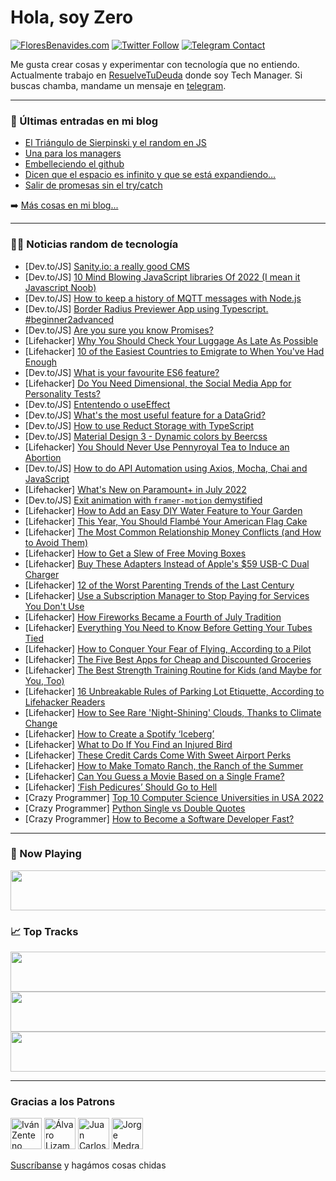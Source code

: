 # Hola, soy Zero

[![FloresBenavides.com](https://img.shields.io/website?down_message=oops&label=MiBlog&style=for-the-badge&up_message=online&url=https%3A%2F%2Ffloresbenavides.com)](https://floresbenavides.com) [![Twitter Follow](https://img.shields.io/twitter/follow/ZeroDragon?color=%231DA1F2&label=Follow&logo=twitter&logoColor=ffffff&style=for-the-badge)](https://twitter.com/zerodragon) [![Telegram Contact](https://img.shields.io/badge/escr%C3%ADbeme-ZeroDragon-%2326A5E4?style=for-the-badge&logo=telegram)](https://t.me/zerodragon)

Me gusta crear cosas y experimentar con tecnología que no entiendo.
Actualmente trabajo en [ResuelveTuDeuda](http://github.com/resuelve) donde soy Tech Manager.
Si buscas chamba, mandame un mensaje en [telegram](https://t.me/zerodragon).

---

### 📕 Últimas entradas en mi blog
<!-- BLOG-POST-LIST:START -->
- [El Triángulo de Sierpinski y el random en JS](https://floresbenavides.com/el-triangulo-de-sierpinski-y-el-random-en-js/)
- [Una para los managers](https://floresbenavides.com/una-para-los-managers/)
- [Embelleciendo el github](https://floresbenavides.com/embelleciendo-el-github/)
- [Dicen que el espacio es infinito y que se está expandiendo…](https://floresbenavides.com/dicen-que-el-espacio-es-infinito-y-que-se-esta-expandiendo/)
- [Salir de promesas sin el try/catch](https://floresbenavides.com/salir-de-promesas-sin-el-try-catch/)
<!-- BLOG-POST-LIST:END -->

➡️ [Más cosas en mi blog...](https://floresbenavides.com)

---

### 👨‍💻 Noticias random de tecnología
<!-- TECH-POSTS:START -->
- [Dev.to/JS] [Sanity.io: a really good CMS](https://dev.to/shubhampatilsd/sanityio-a-really-good-cms-42h9)
- [Dev.to/JS] [10 Mind Blowing JavaScript libraries Of 2022 &lpar;I mean it Javascript Noob&rpar;](https://dev.to/sojinsamuel/6-mind-blowing-javascript-libraries-of-2022-i-mean-it-javascript-noob-243i)
- [Dev.to/JS] [How to keep a history of MQTT messages with Node.js](https://dev.to/reduct-storage/how-to-keep-a-history-of-mqtt-messages-in-reduct-storage-with-nodejs-emn)
- [Dev.to/JS] [Border Radius Previewer App using Typescript. #beginner2advanced](https://dev.to/zt4ff_1/border-radius-previewer-app-using-typescript-beginner2advanced-3agj)
- [Dev.to/JS] [Are you sure you know Promises?](https://dev.to/latobibor/are-you-sure-you-know-promises-gd5)
- [Lifehacker] [Why You Should Check Your Luggage As Late As Possible](https://lifehacker.com/why-you-should-check-your-luggage-as-late-as-possible-1849125685)
- [Lifehacker] [10 of the Easiest Countries to Emigrate to When You&#39;ve Had Enough](https://lifehacker.com/10-of-the-easiest-countries-to-emigrate-to-when-youve-h-1849125605)
- [Dev.to/JS] [What is your favourite ES6 feature?](https://dev.to/justtanwa/what-is-your-favourite-es6-feature-2i3f)
- [Lifehacker] [Do You Need Dimensional, the Social Media App for Personality Tests?](https://lifehacker.com/do-you-need-dimensional-the-social-media-app-for-perso-1849125369)
- [Dev.to/JS] [Ententendo o useEffect](https://dev.to/devigor/ententendo-o-useeffect-5gg4)
- [Dev.to/JS] [What&#39;s the most useful feature for a DataGrid?](https://dev.to/get_infinite/whats-the-most-useful-feature-for-a-datagrid-3m13)
- [Dev.to/JS] [How to use Reduct Storage with TypeScript](https://dev.to/reduct-storage/how-to-use-reduct-storage-with-typescript-c74)
- [Dev.to/JS] [Material Design 3 - Dynamic colors by Beercss](https://dev.to/leonardorafael/material-design-3-dynamic-colors-by-beercss-h26)
- [Lifehacker] [You Should Never Use Pennyroyal Tea to Induce an Abortion](https://lifehacker.com/you-should-never-use-pennyroyal-tea-to-induce-an-aborti-1849124593)
- [Dev.to/JS] [How to do API Automation using Axios, Mocha, Chai and JavaScript](https://dev.to/codewithmmak/how-to-do-api-automation-using-axios-mocha-chai-and-javascript-2p6p)
- [Lifehacker] [What&#39;s New on Paramount+ in July 2022](https://lifehacker.com/whats-new-on-paramount-in-july-2022-1849125036)
- [Dev.to/JS] [Exit animation with `framer-motion` demystified](https://dev.to/romaintrotard/exit-animation-with-framer-motion-demystified-3gik)
- [Lifehacker] [How to Add an Easy DIY Water Feature to Your Garden](https://lifehacker.com/how-to-add-an-easy-diy-water-feature-to-your-garden-1849124830)
- [Lifehacker] [This Year, You Should Flambé Your American Flag Cake](https://lifehacker.com/you-should-flambe-your-american-flag-cake-1849124255)
- [Lifehacker] [The Most Common Relationship Money Conflicts &lpar;and How to Avoid Them&rpar;](https://lifehacker.com/the-most-common-relationship-money-conflicts-and-how-t-1849124414)
- [Lifehacker] [How to Get a Slew of Free Moving Boxes](https://lifehacker.com/how-to-get-a-slew-of-free-moving-boxes-1849124266)
- [Lifehacker] [Buy These Adapters Instead of Apple&#39;s $59 USB-C Dual Charger](https://lifehacker.com/buy-these-adapters-instead-of-apples-59-usb-c-dual-cha-1849123442)
- [Lifehacker] [12 of the Worst Parenting Trends of the Last Century](https://lifehacker.com/12-of-the-worst-parenting-trends-of-the-last-century-1849121608)
- [Lifehacker] [Use a Subscription Manager to Stop Paying for Services You Don&#39;t Use](https://lifehacker.com/use-a-subscription-manager-to-stop-paying-for-services-1849121341)
- [Lifehacker] [How Fireworks Became a Fourth of July Tradition](https://lifehacker.com/how-fireworks-became-a-fourth-of-july-tradition-1849120838)
- [Lifehacker] [Everything You Need to Know Before Getting Your Tubes Tied](https://lifehacker.com/everything-you-need-to-know-before-getting-your-tubes-t-1849121197)
- [Lifehacker] [How to Conquer Your Fear of Flying, According to a Pilot](https://lifehacker.com/how-to-conquer-your-fear-of-flying-according-to-a-pilo-1849119523)
- [Lifehacker] [The Five Best Apps for Cheap and Discounted Groceries](https://lifehacker.com/the-five-best-apps-for-cheap-and-discounted-groceries-1849120113)
- [Lifehacker] [The Best Strength Training Routine for Kids &lpar;and Maybe for You, Too&rpar;](https://lifehacker.com/the-best-strength-training-routine-for-kids-and-maybe-1849120364)
- [Lifehacker] [16 Unbreakable Rules of Parking Lot Etiquette, According to Lifehacker Readers](https://lifehacker.com/16-unbreakable-rules-of-parking-lot-etiquette-accordin-1849120052)
- [Lifehacker] [How to See Rare &#39;Night-Shining&#39; Clouds, Thanks to Climate Change](https://lifehacker.com/how-to-see-rare-night-shining-clouds-thanks-to-climate-1849119685)
- [Lifehacker] [How to Create a Spotify ‘Iceberg’](https://lifehacker.com/how-to-create-a-spotify-iceberg-1849119743)
- [Lifehacker] [What to Do If You Find an Injured Bird](https://lifehacker.com/what-to-do-if-you-find-an-injured-bird-1849119429)
- [Lifehacker] [These Credit Cards Come With Sweet Airport Perks](https://lifehacker.com/these-credit-cards-come-with-sweet-airport-perks-1849118498)
- [Lifehacker] [How to Make Tomato Ranch, the Ranch of the Summer](https://lifehacker.com/how-to-make-tomato-ranch-the-ranch-of-the-summer-1849119027)
- [Lifehacker] [Can You Guess a Movie Based on a Single Frame?](https://lifehacker.com/can-you-guess-a-movie-based-on-a-single-frame-1849118203)
- [Lifehacker] [‘Fish Pedicures’ Should Go to Hell](https://lifehacker.com/fuck-fish-pedicures-1849117825)
- [Crazy Programmer] [Top 10 Computer Science Universities in USA 2022](https://www.thecrazyprogrammer.com/2022/06/computer-science-universities-in-usa.html)
- [Crazy Programmer] [Python Single vs Double Quotes](https://www.thecrazyprogrammer.com/2022/06/python-single-vs-double-quotes.html)
- [Crazy Programmer] [How to Become a Software Developer Fast?](https://www.thecrazyprogrammer.com/2022/06/how-to-become-a-software-developer-fast.html)<!-- TECH-POSTS:END -->

---

### 🎵 Now Playing
<a href="https://spotify-now-playing-dun.vercel.app/now-playing?open"><img src="https://spotify-now-playing-dun.vercel.app/now-playing" width="540" height="64"></a>

### 📈 Top Tracks
<a href="https://spotify-now-playing-dun.vercel.app/top-tracks?i=1&open"><img src="https://spotify-now-playing-dun.vercel.app/top-tracks?i=1" width="540" height="64"></a>
<a href="https://spotify-now-playing-dun.vercel.app/top-tracks?i=2&open"><img src="https://spotify-now-playing-dun.vercel.app/top-tracks?i=2" width="540" height="64"></a>
<a href="https://spotify-now-playing-dun.vercel.app/top-tracks?i=3&open"><img src="https://spotify-now-playing-dun.vercel.app/top-tracks?i=3" width="540" height="64"></a>

---

### Gracias a los Patrons
[<img src="https://avatars.githubusercontent.com/u/243380?v=4" alt="Iván Zenteno" width="50px">](https://github.com/k001) [<img src="https://avatars.githubusercontent.com/u/19955639?v=4" alt="Álvaro Lizama" width="50px">](https://github.com/alvarolizama) [<img src="https://avatars.githubusercontent.com/u/2718753?v=4" alt="Juan Carlos Ruiz" width="50px">](https://github.com/JuanCrg90) [<img src="https://avatars.githubusercontent.com/u/37025?v=4" alt="Jorge Medrano" width="50px">](https://github.com/h1pp1e) 

[Suscríbanse](https://www.patreon.com/zerodragon) y hagámos cosas chidas
